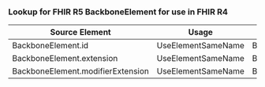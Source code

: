### Lookup for FHIR R5 BackboneElement for use in FHIR R4

| Source Element | Usage | Target |
| -------------- | ----- | ------ |
| BackboneElement.id | UseElementSameName | BackboneElement.id |
| BackboneElement.extension | UseElementSameName | BackboneElement.extension |
| BackboneElement.modifierExtension | UseElementSameName | BackboneElement.modifierExtension |
